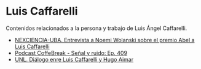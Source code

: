# Luis Caffarelli

Contenidos relacionados a la persona y trabajo de Luis Ángel Caffarelli.

+ [NEXCIENCIA-UBA. Entrevista a Noemi Wolanski sobre el premio Abel a Luis Caffarelli](https://nexciencia.exactas.uba.ar/premio-abel-luis-caffarelli-ecuaciones-diferenciales-parciales-no-lineales-frontera-libre-noemi-wolanski)
+ [Podcast CoffeBreak - Señal y ruido: Ep. 409](https://youtu.be/6-e-xWqKpHU?t=622)
+ [UNL. Diálogo enre Luis Caffarelli y Hugo Aimar](https://www.youtube.com/watch?v=OSwlGPnTXe4&pp=ygUObHVpcyBjYWZhcmVsbGk%3D)
